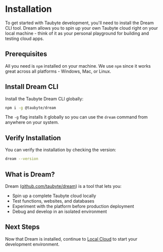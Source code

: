 # Installation

<!-- Source: docs-old/02-platform-getting-started/04-dream.md -->

To get started with Taubyte development, you'll need to install the Dream CLI tool. Dream allows you to spin up your own Taubyte cloud right on your local machine - think of it as your personal playground for building and testing cloud apps.

## Prerequisites

All you need is `npm` installed on your machine. We use `npm` since it works great across all platforms - Windows, Mac, or Linux.

## Install Dream CLI

Install the Taubyte Dream CLI globally:

```sh
npm i -g @taubyte/dream
```

The `-g` flag installs it globally so you can use the `dream` command from anywhere on your system.

## Verify Installation

You can verify the installation by checking the version:

```sh
dream --version
```

## What is Dream?

Dream ([github.com/taubyte/dream](https://github.com/taubyte/dream)) is a tool that lets you:

- Spin up a complete Taubyte cloud locally
- Test functions, websites, and databases
- Experiment with the platform before production deployment
- Debug and develop in an isolated environment

## Next Steps

Now that Dream is installed, continue to [Local Cloud](local-cloud.md) to start your development environment.
